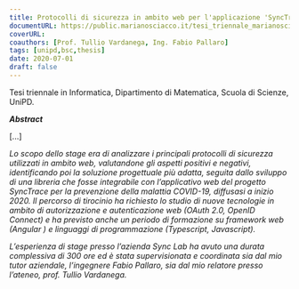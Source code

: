 ```yaml
---
title: Protocolli di sicurezza in ambito web per l'applicazione 'SyncTrace' di prevenzione Covid-19
documentURL: https://public.marianosciacco.it/tesi_triennale_marianosciacco.pdf
coverURL: 
coauthors: [Prof. Tullio Vardanega, Ing. Fabio Pallaro]
tags: [unipd,bsc,thesis]
date: 2020-07-01
draft: false
---
```


Tesi triennale in Informatica, Dipartimento di Matematica, Scuola di Scienze, UniPD. 

***Abstract***

[...]

*Lo scopo dello stage era di analizzare i principali protocolli di sicurezza utilizzati in ambito web, valutandone gli aspetti positivi e negativi, identificando poi la soluzione progettuale più adatta, seguita dallo sviluppo di una libreria che fosse integrabile con l’applicativo web del progetto SyncTrace per la prevenzione della malattia COVID-19, diffusasi a inizio 2020. Il percorso di tirocinio ha richiesto lo studio di nuove tecnologie  in ambito di autorizzazione e autenticazione web (OAuth 2.0, OpenID Connect) e ha previsto anche un periodo di formazione su framework web (Angular ) e linguaggi di programmazione (Typescript, Javascript).*

*L’esperienza di stage presso l’azienda Sync Lab ha avuto una durata complessiva di 300 ore ed è stata supervisionata e coordinata sia dal mio tutor aziendale, l’ingegnere Fabio Pallaro, sia dal mio relatore presso l’ateneo, prof. Tullio Vardanega.*
